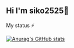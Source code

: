 ## Hi I'm siko2525👋

My status ⚡

[![Anurag's GitHub stats](https://github-readme-stats.vercel.app/api?username=siko2525)](https://github.com/siko2525/github-readme-stats)

